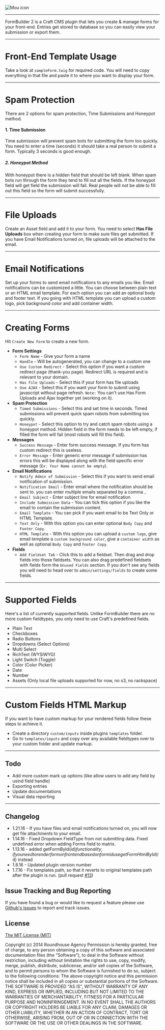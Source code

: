 ![Mou icon](http://vadim-dev.s3.amazonaws.com/formbuilder2/formbuilder2_logo.png)

***

FormBuilder 2 is a Craft CMS plugin that lets you create & manage forms for your front-end. Entries get stored to database so you can easily view your submission or export them.

***

# Front-End Template Usage

Take a look at `sampleForm.twig` for required code. You will need to copy everything in that file and paste it to where you want to display your form.

***

# Spam Protection

There are 2 options for spam protection, Time Submissions and Honeypot method.

#### 1. Time Submission

Time submission will prevent spam bots for submitting the form too quickly. You need to enter a time (seconds) it should take a real person to submit a form. Typically 3 seconds is good enough.

##### 2. Honeypot Method

With honeypot there is a hidden field that should be left blank. When spam bots run through the form they tend to fill out all the fields. If the honeypot field will get field the submission will fail. Real people will not be able to fill out this field so the form will submit successfully.


***

# File Uploads

Create an Asset field and add it to your form. You need to select **Has File Uploads** box when creating your form to make sure files get submitted. If you have Email Notifications turned on, file uploads will be attached to the email.

***

# Email Notifications

Set up your forms to send email notifications to any emails you like. Email notifications can be customized a little. You can choose between plain text or an HTML email template. For each option you can add an optional body and footer text. If you going with HTML template you can upload a custom logo, pick background color and add container width.

***



# Creating Forms

Hit `Create New Form` to create a new form.

* **Form Settings**
  * `Form Name` - Give your form a name
  * `Handle` - Will be autogenerated, you can change to a custom one
  * `Use Custom Redirect` - Select this option if you want a custom redirect page (thank-you page). Redirect URL is required and is relevant to your domain.
  * `Has File Uploads` - Select this if your form has file uploads
  * `Use AJAX` - Select this if you want your form to submit using javascript without page refresh. `Note:` You can't use Has Form Uploads and Ajax together yet (working on it).
* **Spam Protection**
  * `Timed Submissions` - Select this and set time in seconds. Timed submissions will prevent quick spam robots from submitting too quickly. 
  * `Honeypot` - Select this option to try and catch spam robots using a honeypot method. Hidden field in the form needs to be left empty, if filled the form will fail (most robots will fill this field).
* **Messages**
  * `Success Message` - Enter form success message. If you form has custom redirect this is useless.
  * `Error Message` - Enter generic error message if submission has errors this will be displayed along with the field specific error message (`Ex: Your Name cannot be empty`).
* **Email Notifications**
  * `Notify Admin of Submission` - Select this if you want to send email notification of submission.
  * `Notification Email` - Enter email where the notification should be sent to. you can enter multiple emails separated by a comma `,`
  * `Email Subject` - Enter subject line for email notification
  * `Include Submission Data` - You can tick this option if you like the email to contain the submission content.
  * `Email Template` - You can pick if you want email to be Text Only or HTML Template.
  * `Text Only` - With this option you can enter optional `Body Copy` and `Footer Copy`.
  * `HTML Template` - With this option you can upload a `custom logo`, give email template a `custom background color`, give a `container width` as well as optional `Body Copy` and `Footer Copy`.
* **Fields**
  * `Add Fieldset Tab` - Click this to add a fieldset. Then drag and drop fields into those fieldsets. You can also drag predefined fieldsets with fields form the `Unused Fields` section. If you don't see any fields you will need to head over to `admin/settings/fields` to create some fields.
 
***

# Supported Fields

Here's a list of currently supported fields. Unlike FormBuilder there are no more custom fieldtypes, you only need to use Craft's predefined fields.

* Plain Text
* Checkboxes
* Radio Buttons
* Dropdowns (Select Options)
* Multi Select
* RichText (WYSIWYG)
* Light Switch (Toggle)
* Color (Color Picker)
* Date
* Number
* Assets (Only local file uploads supported for now, no s3, no rackspace)

***

# Custom Fields HTML Markup

If you want to have custom markup for your rendered fields follow these steps to achieve it.

* Create a directory `custom/inputs` inside plugins `templates` folder. 
* Go to `templates/inputs` and copy over any available fieldtypes over to your custom folder and update markup.


***

## Todo

* Add more custom mark up options (like allow users to add any field by usind field handle)
* Exporting entries
* Update documentations
* Visual data reporting

***


## Changelog

* 1.21.16 - If you have files and email notifications turned on, you will now get file attachments to your email.
* 1.14.16 - Fixed Dropdown FieldType from not submitting data. Fixed undefined error when adding Forms field to matrix.
* 1.13.16 - added getFormById($id) functionality, if you need to render form on frontend based on form id use getFormHtmlById($id) instead
* 1.8.16 - Updated plugin version number
* 1.7.16 - Fix templates path, so that it reverts to original templates path after the plugin is run. (pull request [#13](https://github.com/roundhouse/FormBuilder-2-Craft-CMS/pull/13))




## Issue Tracking and Bug Reporting

If you have found a bug or would like to request a feature please use [Github's Issues](https://github.com/roundhouse/FormBuilder-2-Craft-CMS/issues) to report and track issues.




## License

[The MIT License (MIT)](http://opensource.org/licenses/MIT)

Copyright (c) 2014 Roundhouse Agency
Permission is hereby granted, free of charge, to any person obtaining a copy of this software and associated documentation files (the "Software"), to deal in the Software without restriction, including without limitation the rights to use, copy, modify, merge, publish, distribute, sublicense, and/or sell copies of the Software, and to permit persons to whom the Software is furnished to do so, subject to the following conditions:
The above copyright notice and this permission notice shall be included in all copies or substantial portions of the Software.
THE SOFTWARE IS PROVIDED "AS IS", WITHOUT WARRANTY OF ANY KIND, EXPRESS OR IMPLIED, INCLUDING BUT NOT LIMITED TO THE WARRANTIES OF MERCHANTABILITY, FITNESS FOR A PARTICULAR PURPOSE AND NONINFRINGEMENT. IN NO EVENT SHALL THE AUTHORS OR COPYRIGHT HOLDERS BE LIABLE FOR ANY CLAIM, DAMAGES OR OTHER LIABILITY, WHETHER IN AN ACTION OF CONTRACT, TORT OR OTHERWISE, ARISING FROM, OUT OF OR IN CONNECTION WITH THE SOFTWARE OR THE USE OR OTHER DEALINGS IN THE SOFTWARE.